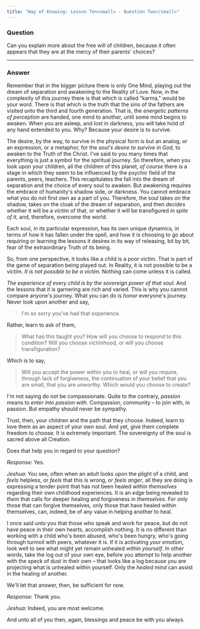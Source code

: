 ```yaml
---
title: "Way of Knowing: Lesson Ten<small> - Question Two</small>"
---
```


### Question

Can you explain more about the free will of children,
because it often appears that they are at the mercy of their parents'
choices?

---

### Answer

Remember that in the bigger picture there is only One Mind,
playing out the dream of separation and awakening to the Reality of
Love. Now, in the complexity of this journey there is that which is
called "karma," would be your word. There is that which is the truth
that the sins of the fathers are visited unto the third and fourth
generation. That is, the *energetic patterns of perception* are handed,
one mind to another, until some mind begins to awaken. When you are
asleep, and lost in darkness, you will take hold of any hand extended to
you. Why? Because your desire is to survive.

The desire, by the way, to survive in the physical form is but an
analog, or an expression, or a metaphor, for the *soul's desire to
survive in God*, to awaken to the Truth of the Christ. I've said to you
many times that everything is just a symbol for the spiritual journey.
So therefore, when you look upon your children, all the children of this
planet, *of course* there is a stage in which they seem to be influenced
by the psychic field of the parents, peers, teachers. This recapitulates
the fall into the dream of separation and the choice of every soul to
awaken. But awakening requires the embrace of humanity's shadow side, or
darkness. You cannot embrace what you do not first own as a part of you.
Therefore, the soul takes *on* the shadow, takes *on* the cloak of the dream
of separation, and then *decides* whether it will be a *victim* of that, or
whether it will be transfigured *in spite of it*, and, therefore, overcome
the world.

Each soul, in its particular expression, has its own unique dynamics, in
terms of how it has fallen under the spell, and how it is choosing to go
about requiring or learning the lessons it desires in its way of
releasing, bit by bit, fear of the extraordinary Truth of its being.

So, from one perspective, it looks like a child is a poor victim. That
is part of the game of separation being played out. In Reality, it is
not possible to be a victim. *It is not possible to be a victim.* Nothing
can come unless it is called.

*The experience of every child is by the sovereign power of that soul.*
And the lessons that it is garnering are rich and varied. This is why
you cannot compare anyone's journey. What you can do is *honor* everyone's
journey. Never look upon another and say,

> I'm so sorry you've had that experience.

Rather, learn to ask of them,

> What has this <span class="tr_normal">taught</span> you? How will you choose
> to <span class="tr_normal">respond</span> to this condition? Will you choose
> victimhood, or will you choose transfiguration?

Which is to say,

> Will you accept the power within you to heal, or will you require,
> through lack of forgiveness, the continuation of your belief that you
> are small, that you are unworthy. Which would you choose to create?

I'm not saying do not be compassionate. Quite to the contrary, *passion*
means to *enter into passion with*. Compassion, community &ndash; to join with,
in passion. But empathy should never be sympathy.

Trust, then, your children and the path that they choose. Indeed, learn
to love them as an aspect of your own soul. And yet, give them complete
freedom to choose. It is extremely important. The sovereignty of the
soul is sacred above all Creation.

Does that help you in regard to your question?

*Response*: Yes.

*Jeshua*: You see, often when an adult looks upon the plight of a child,
and *feels* helpless, or *feels* that this is wrong, or *feels anger*, all
they are doing is expressing a tender point that has not been healed
within *themselves* regarding their own childhood experiences. It is an
*edge* being revealed to *them* that calls for deeper healing and
forgiveness in *themselves*. For only those that can forgive themselves,
only those that have healed within themselves, can, indeed, be of any
value in helping another to heal.

I once said unto you that those who speak and work for peace, but do not
have peace in their own hearts, accomplish nothing. It is no different
than working with a child who's been abused, who's been hungry, who's
going through turmoil with peers, whatever it is. If it is activating
*your emotion*, look well to see what might yet remain unhealed within
*yourself*. In other words, take the log out of your own eye, before you
attempt to help another with the speck of dust in their own &ndash; that looks
like a log because you are projecting what is unhealed within yourself.
Only the *healed mind* can assist in the healing of another.

We'll let that answer, then, be sufficient for now.

*Response*: Thank you.

*Jeshua*: Indeed, you are most welcome.

And unto all of you then, again, blessings and peace be with you always.

